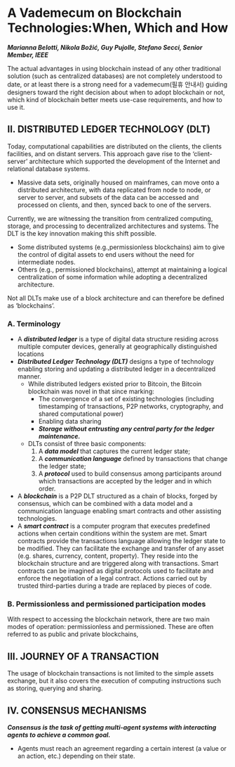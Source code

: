 # A Vademecum on Blockchain Technologies:When, Which and How

***Marianna Belotti, Nikola Božić, Guy Pujolle, Stefano Secci, Senior Member, IEEE***

The actual advantages in using blockchain instead of any other traditional solution (such as centralized databases) are not completely understood to date, or at least there is a strong need for a vademecum(필휴 안내서) guiding designers toward the right decision about when to adopt blockchain or not, which kind of blockchain better meets use-case requirements, and how to use it.

## II. DISTRIBUTED LEDGER TECHNOLOGY (DLT)

Today, computational capabilities are distributed on the clients, the clients facilities, and on distant servers. This approach gave rise to the ‘client-server’ architecture which supported the development of the Internet and relational database systems.

- Massive data sets, originally housed on mainframes, can move onto a distributed architecture, with data replicated from node to node, or server to server, and subsets of the data can be accessed and processed on clients, and then, synced back to one of the servers.

Currently, we are witnessing the transition from centralized computing, storage, and processing to decentralized
architectures and systems. The DLT is the key innovation making this shift possible.

- Some distributed systems (e.g.,permissionless blockchains) aim to give the control of digital assets to end users without the need for intermediate nodes.
- Others (e.g., permissioned blockchains), attempt at maintaining a logical centralization of some information while adopting a decentralized architecture. 

Not all DLTs make use of a block architecture and can therefore be defined as ‘blockchains’.

### A. Terminology

- A ***distributed ledger*** is a type of digital data structure residing across multiple computer devices, generally at
  geographically distinguished locations
- ***Distributed Ledger Technology (DLT)*** designs a type of technology enabling storing and updating a distributed ledger in a decentralized manner.
  - While distributed ledgers existed prior to Bitcoin, the Bitcoin blockchain was novel in that since marking:
    - The convergence of a set of existing technologies (including timestamping of transactions, P2P networks, cryptography, and shared computational power)
    - Enabling data sharing
    - ***Storage without entrusting any central party for the ledger maintenance.***
  - DLTs consist of three basic components:
    1. A ***data model*** that captures the current ledger state;
    2. A ***communication language*** defined by transactions that change the ledger state;
    3. A ***protocol*** used to build consensus among participants around which transactions are accepted by the ledger and in which order.
- A ***blockchain*** is a P2P DLT structured as a chain of blocks, forged by consensus, which can be combined with a data model and a communication language enabling smart contracts and other assisting technologies.
- A ***smart contract*** is a computer program that executes predefined actions when certain conditions within the system are met. Smart contracts provide the transactions language allowing the ledger state to be modified. They can facilitate the exchange and transfer of any asset (e.g. shares, currency, content, property). They reside into the blockchain structure and are triggered along with transactions. Smart contracts can be imagined as digital protocols used to facilitate and enforce the negotiation of a legal contract. Actions carried out by trusted third-parties during a trade are replaced by pieces of code.

### B. Permissionless and permissioned participation modes

With respect to accessing the blockchain network, there are two main modes of operation: permissionless and permissioned. These are often referred to as public and private blockchains,

## III. JOURNEY OF A TRANSACTION

The usage of blockchain transactions is not limited to the simple assets exchange, but it also covers the execution of computing instructions such as storing, querying and sharing.

## IV. CONSENSUS MECHANISMS

***Consensus is the task of getting multi-agent systems with interacting agents to achieve a common goal.***

- Agents must reach an agreement regarding a certain interest (a value or an action, etc.) depending on their state. 
